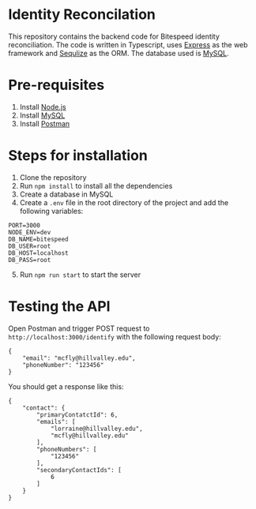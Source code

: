 # Identity Reconcilation
This repository contains the backend code for Bitespeed identity reconciliation. The code is written in Typescript, uses [Express](https://expressjs.com/) as the web framework and [Sequlize](https://sequelize.org/) as the ORM. The database used is [MySQL](https://www.mysql.com/).

# Pre-requisites
1. Install [Node.js](https://nodejs.org/en/download/)
2. Install [MySQL](https://dev.mysql.com/downloads/installer/)
3. Install [Postman](https://www.postman.com/downloads/)

# Steps for installation
1. Clone the repository
2. Run `npm install` to install all the dependencies
3. Create a database in MySQL
4. Create a `.env` file in the root directory of the project and add the following variables:
```
PORT=3000
NODE_ENV=dev
DB_NAME=bitespeed
DB_USER=root
DB_HOST=localhost
DB_PASS=root
```
5. Run `npm run start` to start the server


# Testing the API
Open Postman and trigger POST request to `http://localhost:3000/identify` with the following request body:
```
{
	"email": "mcfly@hillvalley.edu",
	"phoneNumber": "123456"
}
```
You should get a response like this:
```
{
    "contact": {
        "primaryContatctId": 6,
        "emails": [
            "lorraine@hillvalley.edu",
            "mcfly@hillvalley.edu"
        ],
        "phoneNumbers": [
            "123456"
        ],
        "secondaryContactIds": [
            6
        ]
    }
}
```